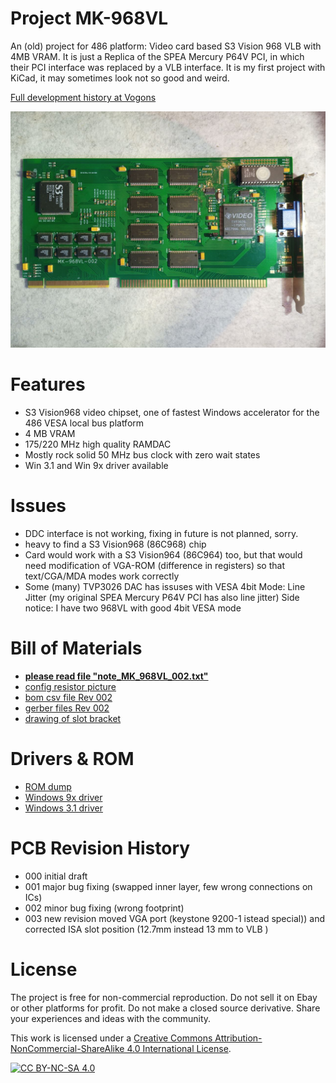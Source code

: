 # Project  MK-968VL 
An (old) project for 486 platform: Video card based S3 Vision 968 VLB with 4MB VRAM.
It is just a Replica of the SPEA Mercury P64V PCI, in which their PCI interface was replaced by a VLB interface.
It is my first project with KiCad, it may sometimes look not so good and weird.

[Full development history at Vogons](https://www.vogons.org/viewtopic.php?f=63&t=76602)

![pictures](https://github.com/matt1187/968VL/blob/main/picture/968VL_1.jpg)




# Features
- S3 Vision968 video chipset, one of fastest Windows accelerator for the 486 VESA local bus platform
- 4 MB VRAM
- 175/220 MHz high quality RAMDAC
- Mostly rock solid 50 MHz bus clock with zero wait states
- Win 3.1 and Win 9x driver available

  
# Issues
- DDC interface is not working, fixing in future is not planned, sorry.
- heavy to find a S3 Vision968 (86C968) chip
- Card would work with a S3 Vision964 (86C964) too, but that would need modification of VGA-ROM (difference in registers) so that text/CGA/MDA modes work correctly
- Some (many) TVP3026 DAC has issuses with VESA 4bit Mode: Line Jitter  (my original SPEA Mercury P64V PCI has also line jitter) Side notice: I have two 968VL with good 4bit VESA mode
 



# Bill of Materials
- [**please read file "note_MK_968VL_002.txt"**](https://github.com/matt1187/968VL/blob/main/gerber/note_MK_968VL_002.txt)
- [config resistor picture](https://github.com/matt1187/968VL/blob/main/gerber/config_resistor.JPG)
- [bom csv file Rev 002 ](https://github.com/matt1187/968VL/blob/main/gerber/968.csv)
- [gerber files Rev 002 ](https://github.com/matt1187/968VL/blob/main/gerber/)
- [drawing of slot bracket](https://github.com/matt1187/968VL/blob/main/mechanical/bracket_968VL_01.pdf)

# Drivers & ROM
- [ROM dump](https://github.com/matt1187/968VL/blob/main/rom/968V_ROM.zip)
- [Windows 9x driver](https://github.com/matt1187/968VL/blob/main/driver/W95_S3_driver%200109B.ZIP)
- [Windows 3.1 driver](https://github.com/matt1187/968VL/blob/main/driver/WIN31_vision96815B4.ZIP)





# PCB Revision History
- 000 initial draft
- 001 major bug fixing (swapped inner layer, few wrong connections on ICs)
- 002 minor bug fixing (wrong footprint)
- 003 new revision moved VGA port (keystone 9200-1 istead special)) and corrected ISA slot position (12.7mm instead 13 mm  to VLB )

# License
The project is free for non-commercial reproduction. Do not sell it on Ebay or other platforms for profit. Do not make a closed source derivative. Share your experiences and ideas with the community.

This work is licensed under a [Creative Commons Attribution-NonCommercial-ShareAlike 4.0 International License][cc-by-nc-sa].

[![CC BY-NC-SA 4.0][cc-by-nc-sa-image]][cc-by-nc-sa]

[cc-by-nc-sa]: http://creativecommons.org/licenses/by-nc-sa/4.0/
[cc-by-nc-sa-image]: https://licensebuttons.net/l/by-nc-sa/4.0/88x31.png

